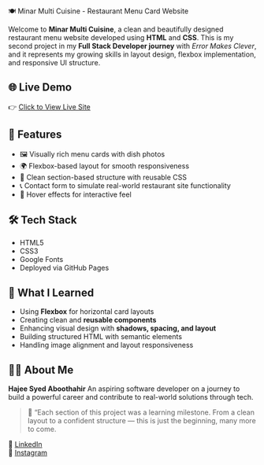  🍽️ Minar Multi Cuisine - Restaurant Menu Card Website

Welcome to **Minar Multi Cuisine**, a clean and beautifully designed restaurant menu website developed using **HTML** and **CSS**. This is my second project in my **Full Stack Developer journey** with *Error Makes Clever*, and it represents my growing skills in layout design, flexbox implementation, and responsive UI structure.

## 🌐 Live Demo

👉 [Click to View Live Site](https://hajeeaboothahir.github.io/Reester/)  

## 📌 Features

- 🖼️ Visually rich menu cards with dish photos
- 🌍 Flexbox-based layout for smooth responsiveness
- 🧾 Clean section-based structure with reusable CSS
- 📞 Contact form to simulate real-world restaurant site functionality
- 💫 Hover effects for interactive feel

## 🛠️ Tech Stack

- HTML5  
- CSS3   
- Google Fonts  
- Deployed via GitHub Pages
  
## 🚀 What I Learned

- Using **Flexbox** for horizontal card layouts
- Creating clean and **reusable components**
- Enhancing visual design with **shadows, spacing, and layout**
- Building structured HTML with semantic elements
- Handling image alignment and layout responsiveness

## 🙋‍♂️ About Me

**Hajee Syed Aboothahir**
An aspiring software developer on a journey to build a powerful career and contribute to real-world solutions through tech.

> 💬 “Each section of this project was a learning milestone. From a clean layout to a confident structure — this is just the beginning, many more to come.

📧 [LinkedIn](https://www.linkedin.com/in/hajee-syed-aboothahir/)  
📸 [Instagram](https://www.instagram.com/)  

